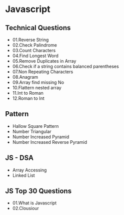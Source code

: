 <h1>Javascript</h1>

<h2>Technical Questions</h2>

<ul>
<li>01.Reverse String</li>
<li>02.Check Palindrome</li>
<li>03.Count Characters</li>
<li>04.Find Longest Word</li>
<li>05.Remove Duplicates in Array</li>
<li>06.Check if a string contains balanced parentheses</li>
<li>07.Non Repeating Characters</li>
<li>08.Anagram</li>
<li>09.Array find missing No</li>
<li>10.Flattern nested array</li>
<li>11.Int to Roman</li>
<li>12.Roman to Int</li>
</ul>

<h2>Pattern</h2>

<ul>
<li>Hallow Square Pattern</li>
<li>Number Triangular</li>
<li>Number Increased Pyramid</li>
<li>Number Increased Reverse Pyramid</li>
</ul>

<h2>JS - DSA</h2>
<ul>
<li>Array Accessing</li>
<li>Linked List</li>
</ul>

<h2>JS Top 30 Questions </h2>
<ul>
  <li>01.What is Javascript </li>
  <li>02.Clousiour</li>
</ul>
